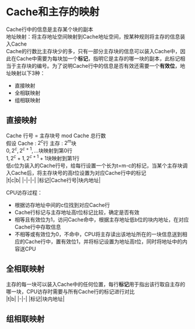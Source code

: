 # Cache和主存的映射
Cache行中的信息是主存某个块的副本  
地址映射：将主存地址空间映射到Cache地址空间，按某种规则将主存的信息装入Cache  
Cache的行数比主存块少的多，只有一部分主存块的信息可以装入Cache中，因此在Cache中需要为每块加一个**标记**，指明它是主存的哪一块的副本，此标记相当于主存块的编号。为了说明Cache行中的信息是否有效还需要一个**有效位**，地址映射以下3种：
- 直接映射
- 全相联映射
- 组相联映射

## 直接映射
Cache 行号 = 主存块号 mod Cache 总行数  
假设 Cache : $2^c$行 主存 : $2^m$块  
$0,2^c,2^{c+1},\dots$块映射到第0行  
$1,2^c+1,2^{c+1}+1$块映射到第1行  
低c位为装入的Cache行号，给每行设置一个长为t=m-c的标记，当某个主存块调入Cache后，将主存块号的高t位设置为对应Cache行中的标记  
|t|c|b|
|-|-|-|
|标记|Cache行号|块内地址|  

CPU访存过程：
- 根据访存地址中间的c位找到对应Cache行
- Cache行标记与主存地址高t位标记比较，确定是否有效
- 相等且有效位为1，访问Cache命中，根据主存地址低b位的块内地址，在对应Cache行中存取信息
- 不相等或有效位为0，不命中，CPU将主存读出该地址所在的一块信息送到相应的Cache行中，置有效位1，并将标记设置为地址高t位，同时将地址中的内容送CPU

## 全相联映射
主存的每一块可以装入Cache中的任何位置，每行**标记**用于指出该行取自主存的哪一块，CPU访存时需要与所有Cache行的标记进行对比  
|t|b|
|-|-|
|标记|块内地址|

## 组相联映射
